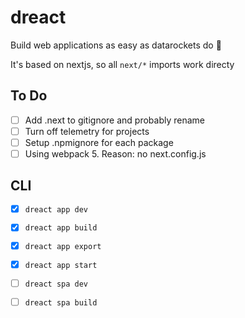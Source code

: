 # dreact

Build web applications as easy as datarockets do 🚀

It's based on nextjs, so all `next/*` imports work directy

## To Do

- [ ] Add .next to gitignore and probably rename
- [ ] Turn off telemetry for projects
- [ ] Setup .npmignore for each package
- [ ] Using webpack 5. Reason: no next.config.js

## CLI

- [x] `dreact app dev`
- [x] `dreact app build`
- [x] `dreact app export`
- [x] `dreact app start`

- [ ] `dreact spa dev`
- [ ] `dreact spa build`
